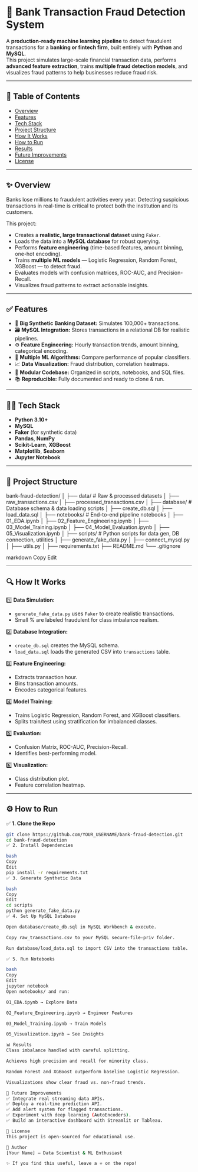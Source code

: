 # 🚨 Bank Transaction Fraud Detection System

A **production-ready machine learning pipeline** to detect fraudulent transactions for a **banking or fintech firm**, built entirely with **Python** and **MySQL**.  
This project simulates large-scale financial transaction data, performs **advanced feature extraction**, trains **multiple fraud detection models**, and visualizes fraud patterns to help businesses reduce fraud risk.

---

## 📌 Table of Contents

- [Overview](#overview)
- [Features](#features)
- [Tech Stack](#tech-stack)
- [Project Structure](#project-structure)
- [How It Works](#how-it-works)
- [How to Run](#how-to-run)
- [Results](#results)
- [Future Improvements](#future-improvements)
- [License](#license)

---

## ✨ Overview

Banks lose millions to fraudulent activities every year. Detecting suspicious transactions in real-time is critical to protect both the institution and its customers.

This project:
- Creates a **realistic, large transactional dataset** using `Faker`.
- Loads the data into a **MySQL database** for robust querying.
- Performs **feature engineering** (time-based features, amount binning, one-hot encoding).
- Trains **multiple ML models** — Logistic Regression, Random Forest, XGBoost — to detect fraud.
- Evaluates models with confusion matrices, ROC-AUC, and Precision-Recall.
- Visualizes fraud patterns to extract actionable insights.

---

## ✅ Features

- 📂 **Big Synthetic Banking Dataset:** Simulates 100,000+ transactions.
- 🗃️ **MySQL Integration:** Stores transactions in a relational DB for realistic pipelines.
- ⚙️ **Feature Engineering:** Hourly transaction trends, amount binning, categorical encoding.
- 🤖 **Multiple ML Algorithms:** Compare performance of popular classifiers.
- 📈 **Data Visualization:** Fraud distribution, correlation heatmaps.
- 🧩 **Modular Codebase:** Organized in scripts, notebooks, and SQL files.
- 📚 **Reproducible:** Fully documented and ready to clone & run.

---

## 🧑‍💻 Tech Stack

- **Python 3.10+**
- **MySQL**
- **Faker** (for synthetic data)
- **Pandas**, **NumPy**
- **Scikit-Learn**, **XGBoost**
- **Matplotlib**, **Seaborn**
- **Jupyter Notebook**

---

## 📂 Project Structure

bank-fraud-detection/
│
├── data/ # Raw & processed datasets
│ ├── raw_transactions.csv
│ ├── processed_transactions.csv
│
├── database/ # Database schema & data loading scripts
│ ├── create_db.sql
│ ├── load_data.sql
│
├── notebooks/ # End-to-end pipeline notebooks
│ ├── 01_EDA.ipynb
│ ├── 02_Feature_Engineering.ipynb
│ ├── 03_Model_Training.ipynb
│ ├── 04_Model_Evaluation.ipynb
│ ├── 05_Visualization.ipynb
│
├── scripts/ # Python scripts for data gen, DB connection, utilities
│ ├── generate_fake_data.py
│ ├── connect_mysql.py
│ ├── utils.py
│
├── requirements.txt
├── README.md
└── .gitignore

markdown
Copy
Edit

---

## 🔍 How It Works

1️⃣ **Data Simulation:**  
   - `generate_fake_data.py` uses `Faker` to create realistic transactions.
   - Small % are labeled fraudulent for class imbalance realism.

2️⃣ **Database Integration:**  
   - `create_db.sql` creates the MySQL schema.
   - `load_data.sql` loads the generated CSV into `transactions` table.

3️⃣ **Feature Engineering:**  
   - Extracts transaction hour.
   - Bins transaction amounts.
   - Encodes categorical features.

4️⃣ **Model Training:**  
   - Trains Logistic Regression, Random Forest, and XGBoost classifiers.
   - Splits train/test using stratification for imbalanced classes.

5️⃣ **Evaluation:**  
   - Confusion Matrix, ROC-AUC, Precision-Recall.
   - Identifies best-performing model.

6️⃣ **Visualization:**  
   - Class distribution plot.
   - Feature correlation heatmap.

---

## ⚙️ How to Run

✅ **1. Clone the Repo**

```bash
git clone https://github.com/YOUR_USERNAME/bank-fraud-detection.git
cd bank-fraud-detection
✅ 2. Install Dependencies

bash
Copy
Edit
pip install -r requirements.txt
✅ 3. Generate Synthetic Data

bash
Copy
Edit
cd scripts
python generate_fake_data.py
✅ 4. Set Up MySQL Database

Open database/create_db.sql in MySQL Workbench & execute.

Copy raw_transactions.csv to your MySQL secure-file-priv folder.

Run database/load_data.sql to import CSV into the transactions table.

✅ 5. Run Notebooks

bash
Copy
Edit
jupyter notebook
Open notebooks/ and run:

01_EDA.ipynb → Explore Data

02_Feature_Engineering.ipynb → Engineer Features

03_Model_Training.ipynb → Train Models

05_Visualization.ipynb → See Insights

📊 Results
Class imbalance handled with careful splitting.

Achieves high precision and recall for minority class.

Random Forest and XGBoost outperform baseline Logistic Regression.

Visualizations show clear fraud vs. non-fraud trends.

🚀 Future Improvements
✅ Integrate real streaming data APIs.
✅ Deploy a real-time prediction API.
✅ Add alert system for flagged transactions.
✅ Experiment with deep learning (AutoEncoders).
✅ Build an interactive dashboard with Streamlit or Tableau.

📜 License
This project is open-sourced for educational use.

🙌 Author
[Your Name] — Data Scientist & ML Enthusiast

✨ If you find this useful, leave a ⭐ on the repo!